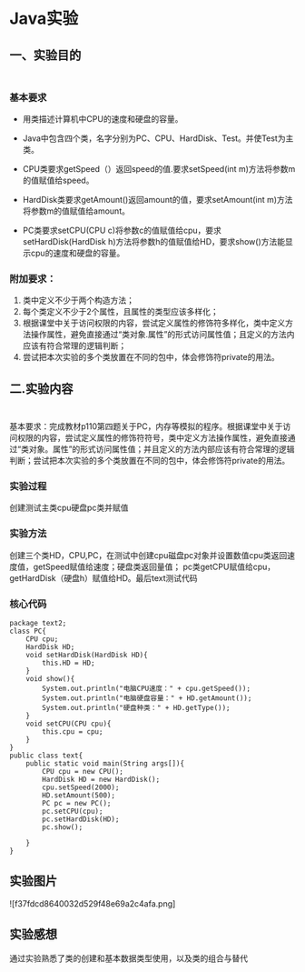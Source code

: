 # Java实验
## 一、实验目的<br></br>
### 基本要求
  - 用类描述计算机中CPU的速度和硬盘的容量。
  + Java中包含四个类，名字分别为PC、CPU、HardDisk、Test。并使Test为主类。
  * CPU类要求getSpeed（）返回speed的值.要求setSpeed(int m)方法将参数m的值赋值给speed。
  + HardDisk类要求getAmount()返回amount的值，要求setAmount(int m)方法将参数m的值赋值给amount。
  - PC类要求setCPU(CPU c)将参数c的值赋值给cpu，要求setHardDisk(HardDisk h)方法将参数h的值赋值给HD，要求show()方法能显示cpu的速度和硬盘的容量。
  
  
  
### 附加要求：
1. 类中定义不少于两个构造方法；
2. 每个类定义不少于2个属性，且属性的类型应该多样化；
3. 根据课堂中关于访问权限的内容，尝试定义属性的修饰符多样化，类中定义方法操作属性，避免直接通过“类对象.属性”的形式访问属性值；且定义的方法内应该有符合常理的逻辑判断；
4. 尝试把本次实验的多个类放置在不同的包中，体会修饰符private的用法。



## 二.实验内容<br></br>
基本要求：完成教材p110第四题关于PC，内存等模拟的程序。根据课堂中关于访问权限的内容，尝试定义属性的修饰符符号，类中定义方法操作属性，避免直接通过“类对象。属性”的形式访问属性值；并且定义的方法内部应该有符合常理的逻辑判断；尝试把本次实验的多个类放置在不同的包中，体会修饰符private的用法。
### 实验过程
创建测试主类cpu硬盘pc类并赋值
### 实验方法
创建三个类HD，CPU,PC，在测试中创建cpu磁盘pc对象并设置数值cpu类返回速度值，getSpeed赋值给速度；硬盘类返回量值； pc类getCPU赋值给cpu，getHardDisk（硬盘h）赋值给HD。最后text测试代码
### 核心代码
```
package text2;
class PC{
	CPU cpu;
	HardDisk HD;
	void setHardDisk(HardDisk HD){
		this.HD = HD;
	}
	void show(){
		System.out.println("电脑CPU速度：" + cpu.getSpeed());
		System.out.println("电脑硬盘容量：" + HD.getAmount());
		System.out.println("硬盘种类：" + HD.getType());
	}
	void setCPU(CPU cpu){
		this.cpu = cpu;
	}
}
public class text{
	public static void main(String args[]){
		CPU cpu = new CPU();
		HardDisk HD = new HardDisk();
		cpu.setSpeed(2000);
		HD.setAmount(500);
		PC pc = new PC();
		pc.setCPU(cpu);
		pc.setHardDisk(HD);
		pc.show();
		
	}
}
```
## 实验图片
![f37fdcd8640032d529f48e69a2c4afa.png]

## 实验感想
通过实验熟悉了类的创建和基本数据类型使用，以及类的组合与替代



